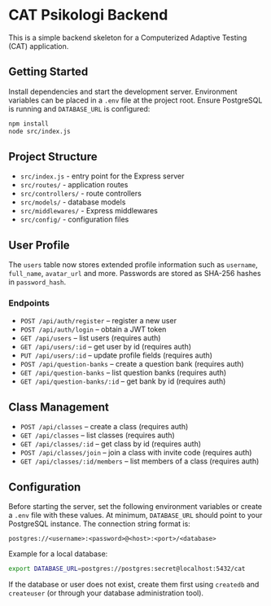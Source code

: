 # CAT Psikologi Backend

This is a simple backend skeleton for a Computerized Adaptive Testing (CAT) application.

## Getting Started

Install dependencies and start the development server. Environment variables can
be placed in a `.env` file at the project root. Ensure PostgreSQL is running and
`DATABASE_URL` is configured:

```bash
npm install
node src/index.js
```

## Project Structure

- `src/index.js` - entry point for the Express server
- `src/routes/` - application routes
- `src/controllers/` - route controllers
- `src/models/` - database models
- `src/middlewares/` - Express middlewares
- `src/config/` - configuration files

## User Profile

The `users` table now stores extended profile information such as `username`,
`full_name`, `avatar_url` and more. Passwords are stored as SHA-256 hashes in
`password_hash`.

### Endpoints

- `POST /api/auth/register` – register a new user
- `POST /api/auth/login` – obtain a JWT token
- `GET /api/users` – list users (requires auth)
- `GET /api/users/:id` – get user by id (requires auth)
- `PUT /api/users/:id` – update profile fields (requires auth)
- `POST /api/question-banks` – create a question bank (requires auth)
- `GET /api/question-banks` – list question banks (requires auth)
- `GET /api/question-banks/:id` – get bank by id (requires auth)

## Class Management
- `POST /api/classes` – create a class (requires auth)
- `GET /api/classes` – list classes (requires auth)
- `GET /api/classes/:id` – get class by id (requires auth)
- `POST /api/classes/join` – join a class with invite code (requires auth)
- `GET /api/classes/:id/members` – list members of a class (requires auth)



## Configuration

Before starting the server, set the following environment variables or create a `.env` file with these values. At minimum, `DATABASE_URL` should point to your PostgreSQL instance. The connection string format is:

```
postgres://<username>:<password>@<host>:<port>/<database>
```

Example for a local database:

```bash
export DATABASE_URL=postgres://postgres:secret@localhost:5432/cat
```

If the database or user does not exist, create them first using `createdb` and `createuser` (or through your database administration tool).
